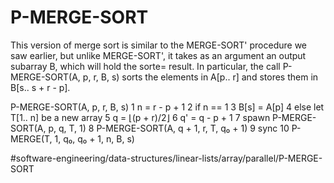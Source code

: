 # P-MERGE-SORT
This version of merge sort is similar to the MERGE-SORT' procedure we
saw earlier, but unlike MERGE-SORT', it takes as an argument an output
subarray B, which will hold the sorte= result. In particular, the call
P-MERGE-SORT(A, p, r, B, s) sorts the elements in A[p.. r] and stores
them in B[s.. s + r - p].


P-MERGE-SORT(A, p, r, B, s) 
1 n = r - p + 1 
2 if n == 1 
3    B[s] = A[p] 
4 else let T[1.. n] be a new array 
5    q = ⌊(p + r)/2⌋ 
6    q' = q - p + 1 
7    spawn P-MERGE-SORT(A, p, q, T, 1)
8    P-MERGE-SORT(A, q + 1, r, T, q₀ + 1)
9    sync 
10   P-MERGE(T, 1, q₀, q₀ + 1, n, B, s)


#software-engineering/data-structures/linear-lists/array/parallel/P-MERGE-SORT
